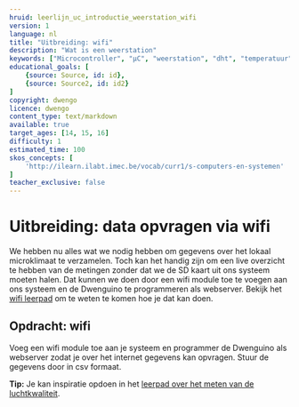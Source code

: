 ```yaml
---
hruid: leerlijn_uc_introductie_weerstation_wifi
version: 1
language: nl
title: "Uitbreiding: wifi"
description: "Wat is een weerstation"
keywords: ["Microcontroller", "µC", "weerstation", "dht", "temperatuur", "luchtvochtigheid", "sd", "rtc", "wifi"]
educational_goals: [
    {source: Source, id: id}, 
    {source: Source2, id: id2}
]
copyright: dwengo
licence: dwengo
content_type: text/markdown
available: true
target_ages: [14, 15, 16]
difficulty: 1
estimated_time: 100
skos_concepts: [
    'http://ilearn.ilabt.imec.be/vocab/curr1/s-computers-en-systemen'
]
teacher_exclusive: false
---
```


# Uitbreiding: data opvragen via wifi

We hebben nu alles wat we nodig hebben om gegevens over het lokaal microklimaat te verzamelen. Toch kan het handig zijn om een live overzicht te hebben van de metingen zonder dat we de SD kaart uit ons systeem moeten halen. Dat kunnen we doen door een wifi module toe te voegen aan ons systeem en de Dwenguino te programmeren als webserver. Bekijk het [wifi leerpad](https://www.dwengo.org/learning-path.html?hruid=pc_leerlijn_wifi&language=nl&te=true&source_page=%2Fphysical_computing%2F&source_title=%20Physical%20computing#org-dwengo-pc-wifi-intro;nl;1) om te weten te komen hoe je dat kan doen.

<div class="dwengo-content assignment">
    <h2 class="title">Opdracht: wifi</h2>
    <div class="content">
        <p>Voeg een wifi module toe aan je systeem en programmer de Dwenguino als webserver zodat je over het internet gegevens kan opvragen. Stuur de gegevens door in csv formaat.</p>
        <p><strong>Tip:</strong> Je kan inspiratie opdoen in het <a href="">leerpad over het meten van de luchtkwaliteit</a>.</p>
    </div>
</div>